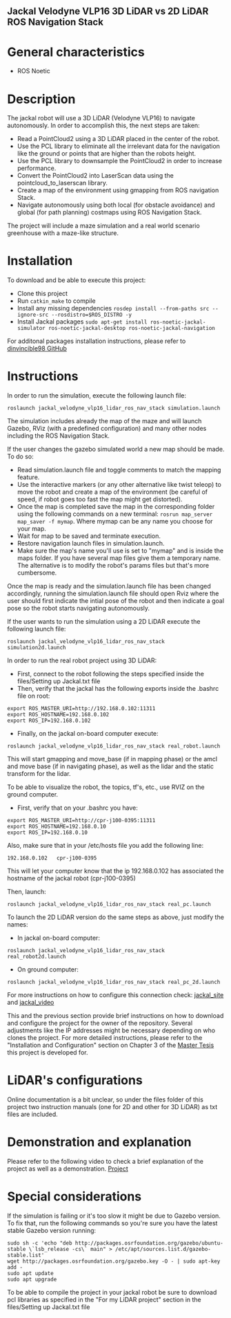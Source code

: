 ## Jackal Velodyne VLP16 3D LiDAR vs 2D LiDAR ROS Navigation Stack

# General characteristics
- ROS Noetic

# Description
The jackal robot will use a 3D LiDAR (Velodyne VLP16) to navigate autonomously. 
In order to accomplish this, the next steps are taken:
- Read a PointCloud2 using a 3D LiDAR placed in the center of the robot. 
- Use the PCL library to eliminate all the irrelevant data for the navigation like the ground or points that are higher than the robots height. 
- Use the PCL library to downsample the PointCloud2 in order to increase performance.
- Convert the PointCloud2 into LaserScan data using the pointcloud_to_laserscan library.
- Create a map of the environment using gmapping from ROS navigation Stack. 
- Navigate autonomously using both local (for obstacle avoidance) and global (for path planning) costmaps using ROS Navigation Stack. 

The project will include a maze simulation and a real world scenario greenhouse with a maze-like structure. 

# Installation
To download and be able to execute this project: 
- Clone this project
- Run ``` catkin_make ``` to compile
- Install any missing dependencies ``` rosdep install --from-paths src --ignore-src --rosdistro=$ROS_DISTRO -y ```
- Install Jackal packages ``` sudo apt-get install ros-noetic-jackal-simulator ros-noetic-jackal-desktop ros-noetic-jackal-navigation ```

For additonal packages installation instructions, please refer to [dinvincible98 GitHub](https://github.com/dinvincible98/Jackal_ROS_Noetic_Bringup)

# Instructions 
In order to run the simulation, execute the following launch file: 
```
roslaunch jackal_velodyne_vlp16_lidar_ros_nav_stack simulation.launch
```

The simulation includes already the map of the maze and will launch Gazebo, RViz (with a predefined configuration) and many other nodes including the ROS Navigation Stack.

If the user changes the gazebo simulated world a new map should be made. To do so:
- Read simulation.launch file and toggle comments to match the mapping feature. 
- Use the interactive markers (or any other alternative like twist teleop) to move the robot and create a map of the environment (be careful of speed, if robot goes too fast the map might get distorted). 
- Once the map is completed save the map in the corresponding folder using the following commands on a new terminal: ``` rosrun map_server map_saver -f mymap ```. Where mymap can be any name you choose for your map.
- Wait for map to be saved and terminate execution. 
- Restore navigation launch files in simulation.launch.  
- Make sure the map's name you'll use is set to "mymap" and is inside the maps folder. If you have several map files give them a temporary name. The alternative is to modify the robot's params files but that's more cumbersome. 

Once the map is ready and the simulation.launch file has been changed accordingly, running the simulation.launch file should open Rviz where the user should first indicate the intial pose of the robot and then indicate a goal pose so the robot starts navigating autonomously. 

If the user wants to run the simulation using a 2D LiDAR execute the following launch file: 
```
roslaunch jackal_velodyne_vlp16_lidar_ros_nav_stack simulation2d.launch
```

In order to run the real robot project using 3D LiDAR:
- First, connect to the robot following the steps specified inside the files/Setting up Jackal.txt file
- Then, verify that the jackal has the following exports inside the .bashrc file on root:
```
export ROS_MASTER_URI=http://192.168.0.102:11311
export ROS_HOSTNAME=192.168.0.102
export ROS_IP=192.168.0.102
```

- Finally, on the jackal on-board computer execute:
```
roslaunch jackal_velodyne_vlp16_lidar_ros_nav_stack real_robot.launch
```
This will start gmapping and move_base (if in mapping phase) or the amcl and move base (if in navigating phase), as well as the lidar and the static transform for the lidar.

To be able to visualize the robot, the topics, tf's, etc., use RVIZ on the ground computer. 
- First, verify that on your .bashrc you have: 
```
export ROS_MASTER_URI=http://cpr-j100-0395:11311
export ROS_HOSTNAME=192.168.0.10
export ROS_IP=192.168.0.10
```

Also, make sure that in your /etc/hosts file you add the following line:

```
192.168.0.102   cpr-j100-0395
```

This will let your computer know that the ip 192.168.0.102 has associated the hostname of the jackal robot (cpr-j100-0395)

Then, launch:
```
roslaunch jackal_velodyne_vlp16_lidar_ros_nav_stack real_pc.launch
```


To launch the 2D LiDAR version do the same steps as above, just modify the names:
- In jackal on-board computer:
```
roslaunch jackal_velodyne_vlp16_lidar_ros_nav_stack real_robot2d.launch
```

- On ground computer: 
```
roslaunch jackal_velodyne_vlp16_lidar_ros_nav_stack real_pc_2d.launch
```

For more instructions on how to configure this connection check: [jackal_site](https://www.clearpathrobotics.com/assets/guides/melodic/jackal/network.html)
and [jackal_video](https://www.youtube.com/watch?v=U-YgKVRDc3w)

This and the previous section provide brief instructions on how to download and configure the project for the owner of the repository. Several adjustments like the IP addresses might be necessary depending on who clones the project. For more detailed instructions, please refer to the "Installation and Configuration" section on Chapter 3 of the [Master Tesis](www.google.com) this project is developed for. 

# LiDAR's configurations
Online documentation is a bit unclear, so under the files folder of this project two instruction manuals (one for 2D and other for 3D LiDAR) as txt files are included. 

# Demonstration and explanation
Please refer to the following video to check a brief explanation of the project as well as a demonstration.
[Project](https://youtu.be/mxL48slc6j4)

# Special considerations

If the simulation is failing or it's too slow it might be due to Gazebo version. To fix that, run the following commands so you're sure you have the latest stable Gazebo version running:
```
sudo sh -c 'echo "deb http://packages.osrfoundation.org/gazebo/ubuntu-stable \`lsb_release -cs\` main" > /etc/apt/sources.list.d/gazebo-stable.list' 
wget http://packages.osrfoundation.org/gazebo.key -O - | sudo apt-key add - 
sudo apt update 
sudo apt upgrade
```

To be able to compile the project in your jackal robot be sure to download pcl libraries as specified in the "For my LiDAR project" section in the files/Setting up Jackal.txt file
